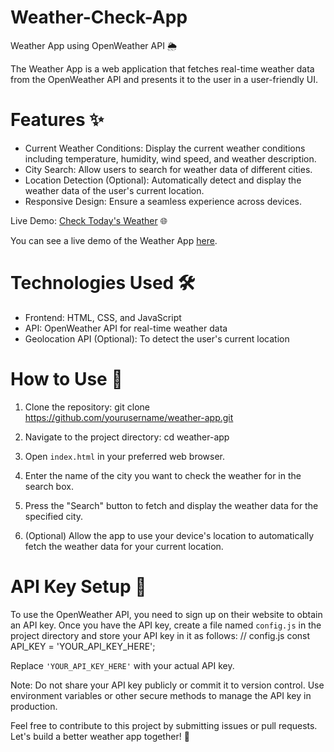 # Weather-Check-App

 Weather App using OpenWeather API 🌦️

The Weather App is a web application that fetches real-time weather data from the OpenWeather API and presents it to the user in a user-friendly UI.

# Features ✨

- Current Weather Conditions: Display the current weather conditions including temperature, humidity, wind speed, and weather description.
- City Search: Allow users to search for weather data of different cities.
- Location Detection (Optional): Automatically detect and display the weather data of the user's current location.
- Responsive Design: Ensure a seamless experience across devices.

Live Demo: [Check Today's Weather](https://thriving-starship-ab9e4e.netlify.app/) 🌐



You can see a live demo of the Weather App [here](https://thriving-starship-ab9e4e.netlify.app/).


# Technologies Used 🛠️
- Frontend: HTML, CSS, and JavaScript
- API: OpenWeather API for real-time weather data
- Geolocation API (Optional): To detect the user's current location

# How to Use 📝

1. Clone the repository:
   git clone https://github.com/yourusername/weather-app.git 

2. Navigate to the project directory:
   cd weather-app 

3. Open `index.html` in your preferred web browser.

4. Enter the name of the city you want to check the weather for in the search box.

5. Press the "Search" button to fetch and display the weather data for the specified city.

6. (Optional) Allow the app to use your device's location to automatically fetch the weather data for your current location.

# API Key Setup 🔑

To use the OpenWeather API, you need to sign up on their website to obtain an API key. Once you have the API key, create a file named `config.js` in the project directory and store your API key in it as follows:
// config.js
const API_KEY = 'YOUR_API_KEY_HERE';

Replace `'YOUR_API_KEY_HERE'` with your actual API key.

Note: Do not share your API key publicly or commit it to version control. Use environment variables or other secure methods to manage the API key in production.


Feel free to contribute to this project by submitting issues or pull requests. Let's build a better weather app together! 🚀
